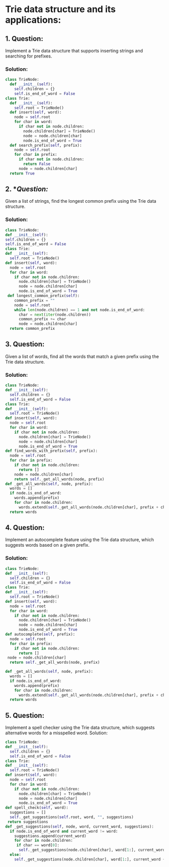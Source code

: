 # Trie data structure and its applications:
## 1. **Question:**
Implement a Trie data structure that supports inserting strings and searching for prefixes.
### Solution:
 ```python
 class TrieNode:
   def __init__(self):
     self.children = {}
     self.is_end_of_word = False
 class Trie:
   def __init__(self):
     self.root = TrieNode()
   def insert(self, word):
     node = self.root
     for char in word:
       if char not in node.children:
         node.children[char] = TrieNode()
         node = node.children[char]
         node.is_end_of_word = True
   def search_prefix(self, prefix):
     node = self.root
     for char in prefix:
       if char not in node.children:
         return False
       node = node.children[char]
   return True
 ```
## 2. **Question:*
Given a list of strings, find the longest common prefix using the Trie data structure.
### Solution:
 ```python
class TrieNode:
def __init__(self):
 self.children = {}
 self.is_end_of_word = False
class Trie:
 def __init__(self):
   self.root = TrieNode()
 def insert(self, word):
   node = self.root
   for char in word:
     if char not in node.children:
       node.children[char] = TrieNode()
       node = node.children[char]
       node.is_end_of_word = True
  def longest_common_prefix(self):
     common_prefix = ""
     node = self.root
     while len(node.children) == 1 and not node.is_end_of_word:
       char = next(iter(node.children))
       common_prefix += char
       node = node.children[char]
   return common_prefix
 ```
## 3. **Question:**
Given a list of words, find all the words that match a given prefix using the Trie data structure.
### Solution:
 ```python
 class TrieNode:
 def __init__(self):
   self.children = {}
   self.is_end_of_word = False
 class Trie:
 def __init__(self):
   self.root = TrieNode()
 def insert(self, word):
   node = self.root
   for char in word:
     if char not in node.children:
       node.children[char] = TrieNode()
       node = node.children[char]
       node.is_end_of_word = True
 def find_words_with_prefix(self, prefix):
   node = self.root
   for char in prefix:
     if char not in node.children:
       return []
     node = node.children[char]
     return self._get_all_words(node, prefix)
 def _get_all_words(self, node, prefix):
   words = []
   if node.is_end_of_word:
     words.append(prefix)
     for char in node.children:
       words.extend(self._get_all_words(node.children[char], prefix + char))
   return words
 ```
## 4. **Question:**
Implement an autocomplete feature using the Trie data structure, which suggests words based on a given prefix.
### Solution:
 ```python
 class TrieNode:
 def __init__(self):
   self.children = {}
   self.is_end_of_word = False
 class Trie:
 def __init__(self):
   self.root = TrieNode()
 def insert(self, word):
   node = self.root
   for char in word:
     if char not in node.children:
       node.children[char] = TrieNode()
       node = node.children[char]
       node.is_end_of_word = True
 def autocomplete(self, prefix):
   node = self.root
   for char in prefix:
     if char not in node.children:
       return []
  node = node.children[char]
   return self._get_all_words(node, prefix)

 def _get_all_words(self, node, prefix):
   words = []
   if node.is_end_of_word:
     words.append(prefix)
     for char in node.children:
       words.extend(self._get_all_words(node.children[char], prefix + char))
   return words
 ```
## 5. **Question:**
Implement a spell checker using the Trie data structure, which suggests alternative words for a misspelled word.
 Solution:
 ```python
 class TrieNode:
 def __init__(self):
   self.children = {}
   self.is_end_of_word = False
 class Trie:
 def __init__(self):
   self.root = TrieNode()
 def insert(self, word):
   node = self.root
   for char in word:
     if char not in node.children:
       node.children[char] = TrieNode()
       node = node.children[char]
       node.is_end_of_word = True
 def spell_check(self, word):
   suggestions = []
   self._get_suggestions(self.root, word, "", suggestions)
  return suggestions
 def _get_suggestions(self, node, word, current_word, suggestions):
   if node.is_end_of_word and current_word != word:
     suggestions.append(current_word)
     for char in node.children:
      if char == word[0]:
       self._get_suggestions(node.children[char], word[1:], current_word + char,suggestions)
   else:
     self._get_suggestions(node.children[char], word[1:], current_word + char +word[1:], suggestions)
```
